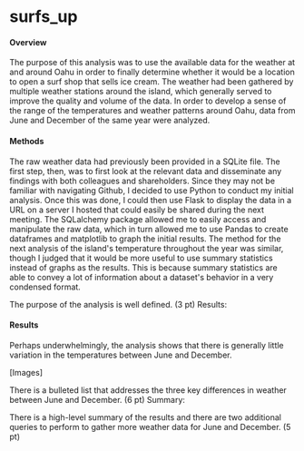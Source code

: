 # surfs_up

#### Overview
The purpose of this analysis was to use the available data for the weather at and around Oahu in order to finally determine whether it would be a location to open a surf shop that sells ice cream. The weather had been gathered by multiple weather stations around the island, which generally served to improve the quality and volume of the data. In order to develop a sense of the range of the temperatures and weather patterns around Oahu, data from June and December of the same year were analyzed. 

#### Methods
The raw weather data had previously been provided in a SQLite file. The first step, then, was to first look at the relevant data and disseminate any findings with both colleagues and shareholders. Since they may not be familiar with navigating Github, I decided to use Python to conduct my initial analysis. Once this was done, I could then use Flask to display the data in a URL on a server I hosted that could easily be shared during the next meeting. The SQLalchemy package allowed me to easily access and manipulate the raw data, which in turn allowed me to use Pandas to create dataframes and matplotlib to graph the initial results. The method for the next analysis of the island's temperature throughout the year was similar, though I judged that it would be more useful to use summary statistics instead of graphs as the results. This is because summary statistics are able to convey a lot of information about a dataset's behavior in a very condensed format. 

The purpose of the analysis is well defined. (3 pt)
Results:

#### Results
Perhaps underwhelmingly, the analysis shows that there is generally little variation in the temperatures between June and December. 

[Images]

There is a bulleted list that addresses the three key differences in weather between June and December. (6 pt)
Summary:

There is a high-level summary of the results and there are two additional queries to perform to gather more weather data for June and December. (5 pt)

